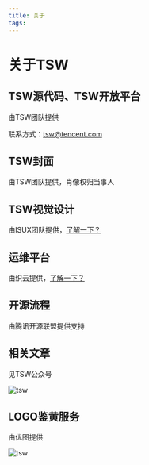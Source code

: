 ```yaml
---
title: 关于
tags:
---
```

# 关于TSW

## TSW源代码、TSW开放平台

由TSW团队提供

联系方式：tsw@tencent.com

## TSW封面

由TSW团队提供，肖像权归当事人

## TSW视觉设计

由ISUX团队提供，[了解一下？](https://isux.tencent.com)


## 运维平台

由织云提供，[了解一下？](http://bbs.coc.tencent.com/forum.php?mod=viewthread&tid=63)

## 开源流程

由腾讯开源联盟提供支持


## 相关文章

见TSW公众号

![tsw](/assets/images/qrcode_258.jpg)

## LOGO鉴黄服务

由优图提供

![tsw](/assets/images/qrcode_jianhuang.jpg)



